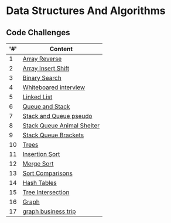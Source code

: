 # Data Structures And Algorithms

## Code Challenges

|'#' |  Content |
| ------------ | -------------|
| 1  | [Array Reverse](./array-reverse/README.md)|
| 2  | [Array Insert Shift](./array-insert-shift/README.md)|
| 3  | [Binary Search](./binary-search/README.md)|
| 4  | [Whiteboared interview](.)|
| 5  | [Linked List](./linked-list/README.md)|
| 6  | [Queue and Stack](./stack-and-queue/README.md)|
| 7  | [Stack and Queue pseudo](./stack-and-queue/stack_and_queue_pseudo/README.md)|
| 8  | [Stack Queue Animal Shelter](./stack-and-queue/stack_queue_animal_shelter/README.md)|
| 9  | [Stack Queue Brackets](./stack-and-queue/stack_queue_animal_shelter/README.md)|
| 10 | [Trees](./trees/README.md)|
| 11 | [Insertion Sort](./sorting/insertion/README.md)|
| 12 | [Merge Sort](./sorting/merge/README.md)|
| 13 | [Sort Comparisons](./sorting/sorting_comparisons/README.md)|
| 14 | [Hash Tables](./hash-tables/README.md)|
| 15 | [Tree Intersection](./tree_intersection/README.md)|
| 16 | [Graph](./graph/README.md)|
| 17 | [graph business trip](./graph/README.md)|










